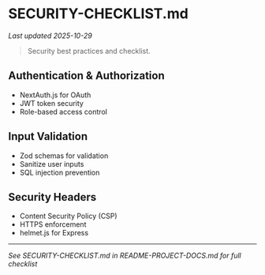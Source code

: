 # SECURITY-CHECKLIST.md
*Last updated 2025-10-29*

> Security best practices and checklist.

## Authentication & Authorization

- NextAuth.js for OAuth
- JWT token security
- Role-based access control

## Input Validation

- Zod schemas for validation
- Sanitize user inputs
- SQL injection prevention

## Security Headers

- Content Security Policy (CSP)
- HTTPS enforcement
- helmet.js for Express

---

*See SECURITY-CHECKLIST.md in README-PROJECT-DOCS.md for full checklist*
